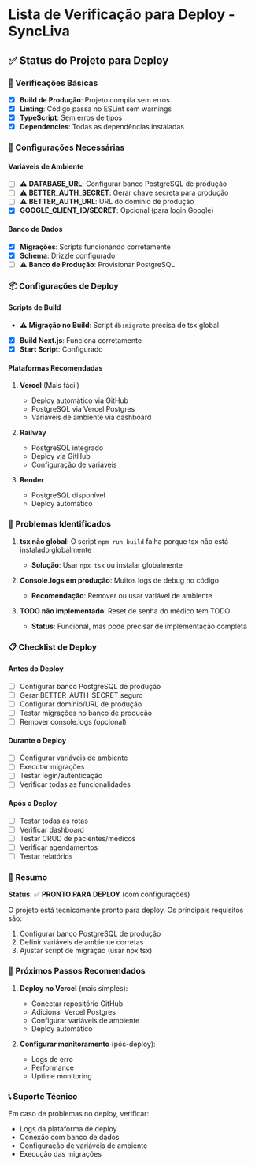 # Lista de Verificação para Deploy - SyncLiva

## ✅ Status do Projeto para Deploy

### 🎯 Verificações Básicas
- [x] **Build de Produção**: Projeto compila sem erros
- [x] **Linting**: Código passa no ESLint sem warnings
- [x] **TypeScript**: Sem erros de tipos
- [x] **Dependencies**: Todas as dependências instaladas

### 🔧 Configurações Necessárias

#### **Variáveis de Ambiente**
- [ ] ⚠️ **DATABASE_URL**: Configurar banco PostgreSQL de produção
- [ ] ⚠️ **BETTER_AUTH_SECRET**: Gerar chave secreta para produção
- [ ] ⚠️ **BETTER_AUTH_URL**: URL do domínio de produção
- [x] **GOOGLE_CLIENT_ID/SECRET**: Opcional (para login Google)

#### **Banco de Dados**
- [x] **Migrações**: Scripts funcionando corretamente
- [x] **Schema**: Drizzle configurado
- [ ] ⚠️ **Banco de Produção**: Provisionar PostgreSQL

### 📦 Configurações de Deploy

#### **Scripts de Build**
- ⚠️ **Migração no Build**: Script `db:migrate` precisa de tsx global
- [x] **Build Next.js**: Funciona corretamente
- [x] **Start Script**: Configurado

#### **Plataformas Recomendadas**
1. **Vercel** (Mais fácil)
   - Deploy automático via GitHub
   - PostgreSQL via Vercel Postgres
   - Variáveis de ambiente via dashboard

2. **Railway**
   - PostgreSQL integrado
   - Deploy via GitHub
   - Configuração de variáveis

3. **Render**
   - PostgreSQL disponível
   - Deploy automático

### 🚨 Problemas Identificados

1. **tsx não global**: O script `npm run build` falha porque tsx não está instalado globalmente
   - **Solução**: Usar `npx tsx` ou instalar globalmente

2. **Console.logs em produção**: Muitos logs de debug no código
   - **Recomendação**: Remover ou usar variável de ambiente

3. **TODO não implementado**: Reset de senha do médico tem TODO
   - **Status**: Funcional, mas pode precisar de implementação completa

### 📋 Checklist de Deploy

#### **Antes do Deploy**
- [ ] Configurar banco PostgreSQL de produção
- [ ] Gerar BETTER_AUTH_SECRET seguro
- [ ] Configurar domínio/URL de produção
- [ ] Testar migrações no banco de produção
- [ ] Remover console.logs (opcional)

#### **Durante o Deploy**
- [ ] Configurar variáveis de ambiente
- [ ] Executar migrações
- [ ] Testar login/autenticação
- [ ] Verificar todas as funcionalidades

#### **Após o Deploy**
- [ ] Testar todas as rotas
- [ ] Verificar dashboard
- [ ] Testar CRUD de pacientes/médicos
- [ ] Verificar agendamentos
- [ ] Testar relatórios

### 🎯 Resumo

**Status**: ✅ **PRONTO PARA DEPLOY** (com configurações)

O projeto está tecnicamente pronto para deploy. Os principais requisitos são:
1. Configurar banco PostgreSQL de produção
2. Definir variáveis de ambiente corretas
3. Ajustar script de migração (usar npx tsx)

### 🚀 Próximos Passos Recomendados

1. **Deploy no Vercel** (mais simples):
   - Conectar repositório GitHub
   - Adicionar Vercel Postgres
   - Configurar variáveis de ambiente
   - Deploy automático

2. **Configurar monitoramento** (pós-deploy):
   - Logs de erro
   - Performance
   - Uptime monitoring

### 📞 Suporte Técnico
Em caso de problemas no deploy, verificar:
- Logs da plataforma de deploy
- Conexão com banco de dados
- Configuração de variáveis de ambiente
- Execução das migrações
